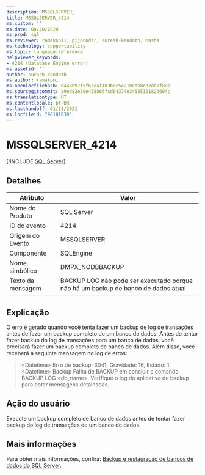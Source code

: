 ```yaml
---
description: MSSQLSERVER_
title: MSSQLSERVER_4214
ms.custom: ''
ms.date: 08/20/2020
ms.prod: sql
ms.reviewer: ramakoni1, pijocoder, suresh-kandoth, Masha
ms.technology: supportability
ms.topic: language-reference
helpviewer_keywords:
- 4214 (Database Engine error)
ms.assetid: ''
author: suresh-kandoth
ms.author: ramakoni
ms.openlocfilehash: b448b97f5f6eeaf403b0c5c218edb8cd7dd7f8ca
ms.sourcegitcommit: a9e982e30e458866fcd64374e3458516182d604c
ms.translationtype: HT
ms.contentlocale: pt-BR
ms.lasthandoff: 01/11/2021
ms.locfileid: "98101839"
---
```

# <a name="mssqlserver_4214"></a>MSSQLSERVER_4214
 [!INCLUDE [SQL Server](../../includes/applies-to-version/sqlserver.md)]

## <a name="details"></a>Detalhes

|Atributo|Valor|
|---|---|
|Nome do Produto|SQL Server|
|ID do evento|4214|
|Origem do Evento|MSSQLSERVER|
|Componente|SQLEngine|
|Nome simbólico|DMPX_NODBBACKUP|
|Texto da mensagem|BACKUP LOG não pode ser executado porque não há um backup de banco de dados atual|
||

## <a name="explanation"></a>Explicação

O erro é gerado quando você tenta fazer um backup de log de transações antes de fazer um backup completo de um banco de dados. Antes de tentar fazer backup do log de transações para um banco de dados, você precisará fazer um backup completo de banco de dados. Além disso, você receberá a seguinte mensagem no log de erros:

> \<Datetime> Erro de backup: 3041, Gravidade: 16, Estado: 1.  
\<Datetime> Backup Falha de BACKUP em concluir o comando BACKUP LOG \<db_name>. Verifique o log do aplicativo de backup para obter mensagens detalhadas.

## <a name="user-action"></a>Ação do usuário

Execute um backup completo de banco de dados antes de tentar fazer backup do log de transações de um banco de dados.

## <a name="more-information"></a>Mais informações

Para obter mais informações, confira: [Backup e restauração de bancos de dados do SQL Server](../backup-restore/back-up-and-restore-of-sql-server-databases.md).